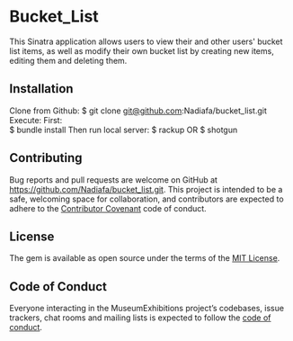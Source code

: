 # Bucket_List

This Sinatra application allows users to view their and other users' bucket list items, as well as modify their own bucket list by creating new items, editing them and deleting them.

## Installation

Clone from Github:
    $ git clone git@github.com:Nadiafa/bucket_list.git
Execute:
  First:  
    $ bundle install
  Then run local server:
    $ rackup
    OR
    $ shotgun 


## Contributing

Bug reports and pull requests are welcome on GitHub at https://github.com/Nadiafa/bucket_list.git. This project is intended to be a safe, welcoming space for collaboration, and contributors are expected to adhere to the [Contributor Covenant](http://contributor-covenant.org) code of conduct.

## License

The gem is available as open source under the terms of the [MIT License](https://opensource.org/licenses/MIT).

## Code of Conduct

Everyone interacting in the MuseumExhibitions project’s codebases, issue trackers, chat rooms and mailing lists is expected to follow the [code of conduct](https://github.com/Nadiafa/bucket_list/blob/master/CODE_OF_CONDUCT.md).

